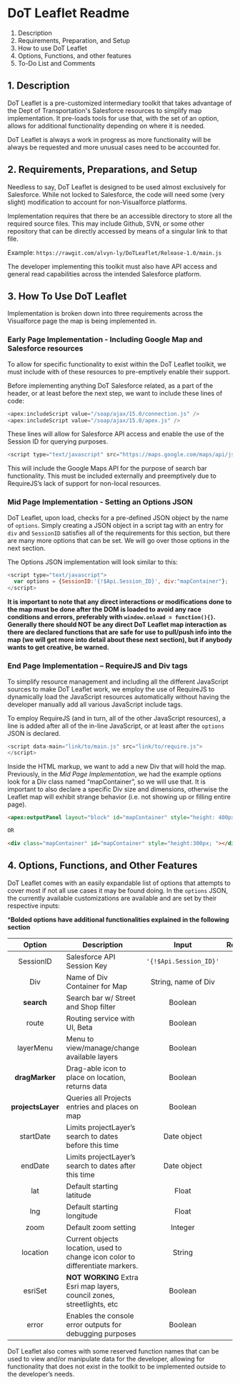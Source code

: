 # DoT Leaflet Readme

1. Description
2. Requirements, Preparation, and Setup
3. How to use DoT Leaflet
4. Options, Functions, and other features
5. To-Do List and Comments


## 1.    Description

DoT Leaflet is a pre-customized intermediary toolkit that takes advantage of the Dept of Transportation's Salesforce resources to simplify map implementation. It pre-loads tools for use that, with the set of an option, allows for additional functionality depending on where it is needed.

DoT Leaflet is always a work in progress as more functionality will be always be requested and more unusual cases need to be accounted for.


## 2.    Requirements, Preparations, and Setup

Needless to say, DoT Leaflet is designed to be used almost exclusively for Salesforce. While not locked to Salesforce, the code will need some (very slight) modification to account for non-Visualforce platforms.

Implementation requires that there be an accessible directory to store all the required source files. This may include Github, SVN, or some other repository that can be directly accessed by means of a singular link to that file. 

Example: `https://rawgit.com/alvyn-ly/DoTLeaflet/Release-1.0/main.js`

The developer implementing this toolkit must also have API access and general read capabilities across the intended Salesforce platform.

## 3.    How To Use DoT Leaflet

Implementation is broken down into three requirements across the Visualforce page the map is being implemented in.

### **Early Page Implementation - Including Google Map and Salesforce resources**

To allow for specific functionality to exist within the DoT Leaflet toolkit, we must include with of these resources to pre-emptively enable their support.

Before implementing anything DoT Salesforce related, as a part of the header, or at least before the next step, we want to include these lines of code:

```javascript
<apex:includeScript value="/soap/ajax/15.0/connection.js" />
<apex:includeScript value="/soap/ajax/15.0/apex.js" />
```

These lines will allow for Salesforce API access and enable the use of the Session ID for querying purposes.

```javascript
<script type="text/javascript" src="https://maps.google.com/maps/api/js?libraries=places"></script>
```

This will include the Google Maps API for the purpose of search bar functionality. 
This must be included externally and preemptively due to RequireJS’s lack of support for non-local resources.

### **Mid Page Implementation - Setting an Options JSON**

DoT Leaflet, upon load, checks for a pre-defined JSON object by the name of `options`.
Simply creating a JSON object in a script tag with an entry for `div` and `SessionID` satisfies all of the requirements for this section, but there are many more options that can be set. We will go over those options in the next section.

The Options JSON implementation will look similar to this:
```javascript
<script type="text/javascript">
  var options = {SessionID:'{!$Api.Session_ID}', div:"mapContainer"};
</script>
```
**It is important to note that any direct interactions or modifications done to the map must be done after the DOM is loaded to avoid any race conditions and errors, preferably with `window.onload = function(){}`. Generally there should NOT be any direct DoT Leaflet map interaction as there are declared functions that are safe for use to pull/push info into the map (we will get more into detail about these next section), but if anybody wants to get creative, be warned.**


### **End Page Implementation – RequireJS and Div tags**

To simplify resource management and including all the different JavaScript sources to make DoT Leaflet work, we employ the use of RequireJS to dynamically load the JavaScript resources automatically without having the developer manually add all various JavaScript include tags.

To employ RequireJS (and in turn, all of the other JavaScript resources), a line is added after all of the in-line JavaScript, or at least after the `options` JSON is declared.

```javascript
<script data-main="link/to/main.js" src="link/to/require.js">
</script>
```

Inside the HTML markup, we want to add a new Div that will hold the map. Previously, in the *Mid Page Implementation*, we had the example options look for a Div class named “mapContainer”, so we will use that. It is important to also declare a specific Div size and dimensions, otherwise the Leaflet map will exhibit strange behavior (i.e. not showing up or filling entire page).

```html
<apex:outputPanel layout="block" id="mapContainer" style="height: 400px;" styleClass></apex:outputPanel>

OR

<div class="mapContainer" id="mapContainer" style="height:300px; "></div>
```
## 4. Options, Functions, and Other Features

DoT Leaflet comes with an easily expandable list of options that attempts to cover most if not all use cases it may be found doing. 
In the `options` JSON, the currently available customizations are available and are set by their respective inputs:

***Bolded options have additional functionalities explained in the following section**

Option | Description | Input | Required?
:---: | --- | :---: | :---:
SessionID | Salesforce API Session Key | `'{!$Api.Session_ID}'` | Yes
Div | Name of Div Container for Map | String, name of Div | Yes
**search** | Search bar w/ Street and Shop filter | Boolean | No
route | Routing service with UI, Beta | Boolean | No
layerMenu | Menu to view/manage/change available layers | Boolean | No
**dragMarker** | Drag-able icon to place on location, returns data | Boolean | No
**projectsLayer** | Queries all Projects entries and places on map | Boolean | No
startDate | Limits projectLayer’s search to dates before this time | Date object | No
endDate | Limits projectLayer’s search to dates after this time | Date object | No
lat | Default starting latitude | Float | No
lng | Default starting longitude | Float | No
zoom | Default zoom setting | Integer | No
location | Current objects location, used to change icon color to differentiate markers. | String | No
esriSet | **NOT WORKING** Extra Esri map layers, council zones, streetlights, etc | Boolean | No
error | Enables the console error outputs for debugging purposes | Boolean | No

DoT Leaflet also comes with some reserved function names that can be used to view and/or manipulate data for the developer, allowing for functionality that does not exist in the toolkit to be implemented outside to the developer’s needs.



